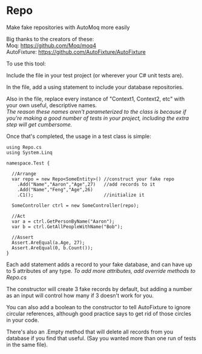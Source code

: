 # Repo
Make fake repositories with AutoMoq more easily

Big thanks to the creators of these:<br />
Moq: https://github.com/Moq/moq4<br />
AutoFixture: https://github.com/AutoFixture/AutoFixture
 
To use this tool: 
 
Include the file in your test project (or wherever your C# unit tests are).

In the file, add a using statement to include your database repositories.

Also in the file, replace every instance of "Context1, Context2, etc" with your own useful, descriptive names.<br />
_The reason these names aren't parameterized to the class is because 
if you're making a good number of tests in your project, including the extra step will get cumbersome._

Once that's completed, the usage in a test class is simple:

    using Repo.cs
    using System.Linq

    namespace.Test {

      //Arrange
      var repo = new Repo<SomeEntity>() //construct your fake repo 
        .Add("Name","Aaron","Age",27)   //add records to it
        .Add("Name","Feng","Age",26)
        .C1();                          //initialize it
  
      SomeController ctrl = new SomeController(repo);
  
      //Act
      var a = ctrl.GetPersonByName("Aaron");
      var b = ctrl.GetAllPeopleWithName("Bob");
  
      //Assert
      Assert.AreEqual(a.Age, 27);
      Assert.AreEqual(0, b.Count());
    }
    
Each add statement adds a record to your fake database, and can have up to 5 attributes of any type.
_To add more attributes, add override methods to Repo.cs_

The constructor will create 3 fake records by default, but adding a number as an input will control how many if 3 doesn't work for you.

You can also add a boolean to the constructor to tell AutoFixture to ignore circular references, although good practice says to get rid of those circles in your code.

There's also an .Empty method that will delete all records from you database if you find that useful. (Say you wanted more than one run of tests in the same file).
